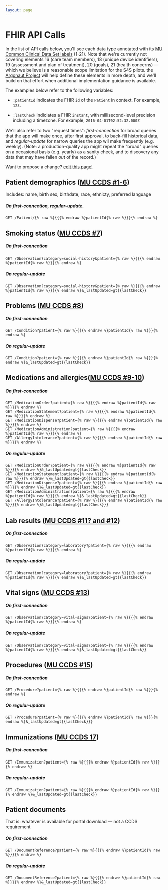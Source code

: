 ```yaml
---
layout: page
---
```


# FHIR API Calls

In the list of API calls below, you'll see each data type annotated with its [MU Common Clinical Data Set labels](https://www.healthit.gov/sites/default/files/2015Ed_CCG_CCDS.pdf) (1-21). Note that we're currently not covering elements 16 (care team members), 18 (unique device identifiers), 19 (assessment and plan of treatment), 20 (goals), 21 (health concerns) — which we believe is a reasonable scope limitation for the S4S pilots. the [Argonaut Project](http://argonautwiki.hl7.org/index.php?title=Main_Page) will help define these elements in more depth, and we'll build on that effort when additional implementation guidance is available.

The examples below refer to the following variables:

 * `:patientId` indicates the FHIR `id` of the `Patient` in context. For example, `123`.

 * `:lastCheck` indiclates a FHIR `instant`, with millisecond-level precision including a timezone. For example, `2016-04-01T02:52:32.000Z`

We'll also refer to two "request times": *first-connection* for broad queries that the app will make once, after first approval, to back-fill historical data, and *regular-update* for narrow queries the app wil make frequently (e.g. weekly). (Note: a production-quality app might repeat the "broad" queries on a occasional basis (e.g. yearly) as a sanity check, and to discovery any data that may have fallen _out_ of the record.)

Want to propose a change?
[edit this page!](https://github.com/sync-for-science/sync-for-science.github.io/edit/master/api-calls/index.md)

## Patient demographics ([MU CCDS #1-6](https://www.healthit.gov/sites/default/files/2015Ed_CCG_CCDS.pdf))
Includes: name, birth sex, birthdate, race, ethnicty, preferred language

##### On *first-connection*, *regular-update*.
    GET /Patient/{% raw %}{{{% endraw %}patientId{% raw %}}}{% endraw %}

## Smoking status ([MU CCDS #7](https://www.healthit.gov/sites/default/files/2015Ed_CCG_CCDS.pdf))

##### On *first-connection*
    GET /Observation?category=social-history&patient={% raw %}{{{% endraw %}patientId{% raw %}}}{% endraw %}

##### On *regular-update*
    GET /Observation?category=social-history&patient={% raw %}{{{% endraw %}patientId{% raw %}}}{% endraw %}&_lastUpdated=gt{{lastCheck}}


## Problems ([MU CCDS #8](https://www.healthit.gov/sites/default/files/2015Ed_CCG_CCDS.pdf))

##### On *first-connection*
    GET /Condition?patient={% raw %}{{{% endraw %}patientId{% raw %}}}{% endraw %}

##### On *regular-update*
    GET /Condition?patient={% raw %}{{{% endraw %}patientId{% raw %}}}{% endraw %}&_lastUpdated=gt{{lastCheck}}


## Medications and allergies([MU CCDS #9-10](https://www.healthit.gov/sites/default/files/2015Ed_CCG_CCDS.pdf))

##### On *first-connection*
    GET /MedicationOrder?patient={% raw %}{{{% endraw %}patientId{% raw %}}}{% endraw %}
    GET /MedicationStatement?patient={% raw %}{{{% endraw %}patientId{% raw %}}}{% endraw %}
    GET /MedicationDispense?patient={% raw %}{{{% endraw %}patientId{% raw %}}}{% endraw %}
    GET /MedicationAdministration?patient={% raw %}{{{% endraw %}patientId{% raw %}}}{% endraw %}
    GET /AllergyIntolerance?patient={% raw %}{{{% endraw %}patientId{% raw %}}}{% endraw %}

##### On *regular-update*
    GET /MedicationOrder?patient={% raw %}{{{% endraw %}patientId{% raw %}}}{% endraw %}&_lastUpdated=gt{{lastCheck}}
    GET /MedicationStatement?patient={% raw %}{{{% endraw %}patientId{% raw %}}}{% endraw %}&_lastUpdated=gt{{lastCheck}}
    GET /MedicationDispense?patient={% raw %}{{{% endraw %}patientId{% raw %}}}{% endraw %}&_lastUpdated=gt{{lastCheck}}
    GET /MedicationAdministration?patient={% raw %}{{{% endraw %}patientId{% raw %}}}{% endraw %}&_lastUpdated=gt{{lastCheck}}
    GET /AllergyIntolerance?patient={% raw %}{{{% endraw %}patientId{% raw %}}}{% endraw %}&_lastUpdated=gt{{lastCheck}}}


## Lab results ([MU CCDS #11? and #12](https://www.healthit.gov/sites/default/files/2015Ed_CCG_CCDS.pdf))

##### On *first-connection*
    GET /Observation?category=laboratory?patient={% raw %}{{{% endraw %}patientId{% raw %}}}{% endraw %}

##### On *regular-update*
    GET /Observation?category=laboratory?patient={% raw %}{{{% endraw %}patientId{% raw %}}}{% endraw %}&_lastUpdated=gt{{lastCheck}}

## Vital signs ([MU CCDS #13](https://www.healthit.gov/sites/default/files/2015Ed_CCG_CCDS.pdf))

##### On *first-connection*
    GET /Observation?category=vital-signs?patient={% raw %}{{{% endraw %}patientId{% raw %}}}{% endraw %}

##### On *regular-update*
    GET /Observation?category=vital-signs?patient={% raw %}{{{% endraw %}patientId{% raw %}}}{% endraw %}&_lastUpdated=gt{{lastCheck}}

## Procedures ([MU CCDS #15](https://www.healthit.gov/sites/default/files/2015Ed_CCG_CCDS.pdf))

##### On *first-connection*
    GET /Procedure?patient={% raw %}{{{% endraw %}patientId{% raw %}}}{% endraw %}

##### On *regular-update*
    GET /Procedure?patient={% raw %}{{{% endraw %}patientId{% raw %}}}{% endraw %}&_lastUpdated=gt{{lastCheck}}}

## Immunizations ([MU CCDS 17](https://www.healthit.gov/sites/default/files/2015Ed_CCG_CCDS.pdf))

##### On *first-connection*
    GET /Immunization?patient={% raw %}{{{% endraw %}patientId{% raw %}}}{% endraw %}

##### On *regular-update*
    GET /Immunization?patient={% raw %}{{{% endraw %}patientId{% raw %}}}{% endraw %}&_lastUpdated=gt{{lastCheck}}

## Patient documents

That is: whatever is available for portal download — not a CCDS requirement

##### On *first-connection*
    GET /DocumentReference?patient={% raw %}{{{% endraw %}patientId{% raw %}}}{% endraw %}

##### On *regular-update*
    GET /DocumentReference?patient={% raw %}{{{% endraw %}patientId{% raw %}}}{% endraw %}&_lastUpdated=gt{{lastCheck}}
